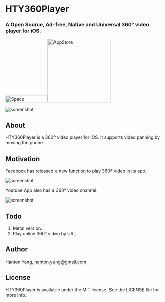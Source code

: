 # HTY360Player
### A Open Source, Ad-free, Native and Universal 360° video player for iOS. 

<img src="https://cloud.githubusercontent.com/assets/1676460/7080282/b1b26424-defd-11e4-820f-94f50ff467a8.png" width="134" height="20" alt="Space"/>[<img src="https://cloud.githubusercontent.com/assets/219689/5575342/963e0ee8-9013-11e4-8091-7ece67d64729.png" width="200" alt="AppStore"/>](https://itunes.apple.com/hk/app/360-vr-player/id1061464612?mt=8)

![screenshot](https://github.com/hanton/HTY360Player/blob/master/Screenshot/HTY360Player.gif)

## About
HTY360Player is a 360° video player for iOS. It supports video panning by moving the phone.

## Motivation
Facebook has released a new function to play 360° video in its app.

![screenshot](https://github.com/hanton/HTY360Player/blob/master/Screenshot/360Facebook.png)

Youtube App also has a 360° video channel.

![screenshot](https://github.com/hanton/HTY360Player/blob/master/Screenshot/360Youtube.png)

## Todo
1. Metal version.
2. Play online 360° video by URL.

## Author
Hanton Yang, hanton.yang@gmail.com

## License
HTY360Player is available under the MIT license. See the LICENSE file for more info.

